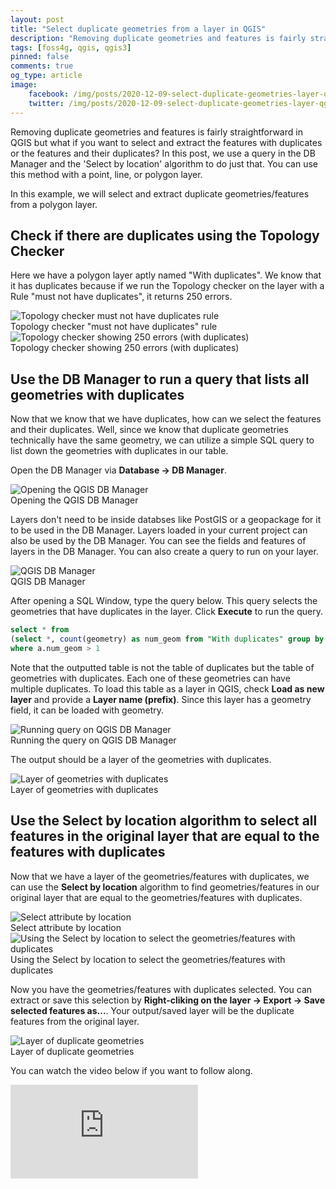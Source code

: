 ```yaml
---
layout: post
title: "Select duplicate geometries from a layer in QGIS"
description: "Removing duplicate geometries and features is fairly straightforward in QGIS but what if you want to select and extract the features with duplicates or the features and their duplicates? In this post, we use a query in the DB Manager and the 'Select by location' algorithm to do just that."
tags: [foss4g, qgis, qgis3]
pinned: false
comments: true
og_type: article
image:
    facebook: /img/posts/2020-12-09-select-duplicate-geometries-layer-qgis/main.png 
    twitter: /img/posts/2020-12-09-select-duplicate-geometries-layer-qgis/main.png
---
```


Removing duplicate geometries and features is fairly straightforward in QGIS but what if you want to select and extract the features with duplicates or the features and their duplicates? In this post, we use a query in the DB Manager and the 'Select by location' algorithm to do just that. You can use this method with a point, line, or polygon layer.

In this example, we will select and extract duplicate geometries/features from a polygon layer.

## Check if there are duplicates using the Topology Checker
Here we have a polygon layer aptly named "With duplicates". We know that it has duplicates because if we run the Topology checker on the layer with a Rule "must not have duplicates", it returns 250 errors.

<div class="col-lg-12 img-container"><img class="img-fluid post-img img-shadow" src="{{ site.assets }}/img/posts/2020-12-09-select-duplicate-geometries-layer-qgis/topch0.png" alt="Topology checker must not have duplicates rule"><figcaption class="figure-caption text-center">Topology checker "must not have duplicates" rule</figcaption></div>

<div class="col-lg-12 img-container"><img class="img-fluid post-img img-shadow" src="{{ site.assets }}/img/posts/2020-12-09-select-duplicate-geometries-layer-qgis/topch1.png" alt="Topology checker showing 250 errors (with duplicates)"><figcaption class="figure-caption text-center">Topology checker showing 250 errors (with duplicates)</figcaption></div>

## Use the DB Manager to run a query that lists all geometries with duplicates
Now that we know that we have duplicates, how can we select the features and their duplicates. Well, since we know that duplicate geometries technically have the same geometry, we can utilize a simple SQL query to list down the geometries with duplicates in our table.

Open the DB Manager via **Database -> DB Manager**.

<div class="col-lg-12 img-container"><img class="img-fluid post-img img-shadow" src="{{ site.assets }}/img/posts/2020-12-09-select-duplicate-geometries-layer-qgis/dbman0.png" alt="Opening the QGIS DB Manager"><figcaption class="figure-caption text-center">Opening the QGIS DB Manager</figcaption></div>

Layers don't need to be inside databses like PostGIS or a geopackage for it to be used in the DB Manager. Layers loaded in your current project can also be used by the DB Manager. You can see the fields and features of layers in the DB Manager. You can also create a query to run on your layer.

<div class="col-lg-12 img-container"><img class="img-fluid post-img img-shadow" src="{{ site.assets }}/img/posts/2020-12-09-select-duplicate-geometries-layer-qgis/dbman0.gif" alt="QGIS DB Manager"><figcaption class="figure-caption text-center">QGIS DB Manager</figcaption></div>

After opening a SQL Window, type the query below. This query selects the geometries that have duplicates in the layer. Click **Execute** to run the query.

```sql
select * from
(select *, count(geometry) as num_geom from "With duplicates" group by geometry) as a
where a.num_geom > 1
```

Note that the outputted table is not the table of duplicates but the table of geometries with duplicates. Each one of these geometries can have multiple duplicates. To load this table as a layer in QGIS, check **Load as new layer** and provide a **Layer name (prefix)**. Since this layer has a geometry field, it can be loaded with geometry.

<div class="col-lg-12 img-container"><img class="img-fluid post-img img-shadow" src="{{ site.assets }}/img/posts/2020-12-09-select-duplicate-geometries-layer-qgis/dbman1.gif" alt="Running query on QGIS DB Manager"><figcaption class="figure-caption text-center">Running the query on QGIS DB Manager</figcaption></div>

The output should be a layer of the geometries with duplicates.

<div class="col-lg-12 img-container"><img class="img-fluid post-img img-shadow" src="{{ site.assets }}/img/posts/2020-12-09-select-duplicate-geometries-layer-qgis/dups0.png" alt="Layer of geometries with duplicates"><figcaption class="figure-caption text-center">Layer of geometries with duplicates</figcaption></div>

## Use the Select by location algorithm to select all features in the original layer that are equal to the features with duplicates

Now that we have a layer of the geometries/features with duplicates, we can use the **Select by location** algorithm to find geometries/features in our original layer that are equal to the geometries/features with duplicates.

<div class="col-lg-12 img-container"><img class="img-fluid post-img img-shadow" src="{{ site.assets }}/img/posts/2020-12-09-select-duplicate-geometries-layer-qgis/selloc.png" alt="Select attribute by location"><figcaption class="figure-caption text-center">Select attribute by location</figcaption></div>

<div class="col-lg-12 img-container"><img class="img-fluid post-img img-shadow" src="{{ site.assets }}/img/posts/2020-12-09-select-duplicate-geometries-layer-qgis/dups0.gif" alt="Using the Select by location to select the geometries/features with duplicates"><figcaption class="figure-caption text-center">Using the Select by location to select the geometries/features with duplicates</figcaption></div>

Now you have the geometries/features with duplicates selected. You can extract or save this selection by **Right-cliking on the layer -> Export -> Save selected features as...**. Your output/saved layer will be the duplicate features from the original layer.

<div class="col-lg-12 img-container"><img class="img-fluid post-img img-shadow" src="{{ site.assets }}/img/posts/2020-12-09-select-duplicate-geometries-layer-qgis/dups1.png" alt="Layer of duplicate geometries"><figcaption class="figure-caption text-center">Layer of duplicate geometries</figcaption></div>


You can watch the video below if you want to follow along.

<div class="embed-responsive embed-responsive-16by9">
<iframe class="mb-4 embed-responsive-item" src="https://www.youtube.com/embed/_Ml82z6LnKI" frameborder="0" allow="accelerometer; autoplay; clipboard-write; encrypted-media; gyroscope; picture-in-picture" allowfullscreen></iframe>
</div>